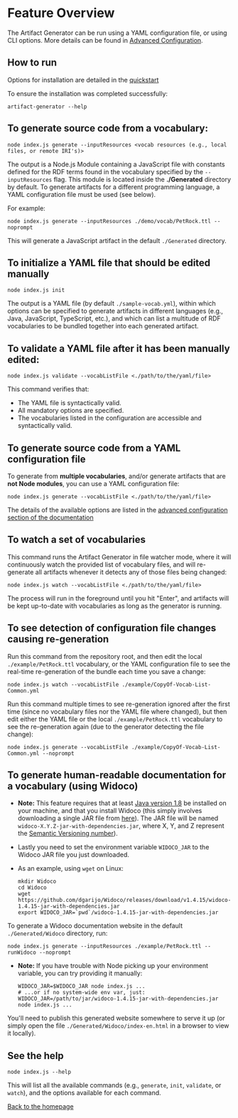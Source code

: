 # Feature Overview

The Artifact Generator can be run using a YAML configuration file, or using
CLI options. More details can be found in
[Advanced Configuration](./advanced-configuration.md).

## How to run

Options for installation are detailed in the
[quickstart](../README.md#quickstart)

To ensure the installation was completed successfully: 
```shell
artifact-generator --help
```

## To generate source code from a vocabulary:
```shell
node index.js generate --inputResources <vocab resources (e.g., local files, or remote IRI's)>
```

The output is a Node.js Module containing a JavaScript file with constants
defined for the RDF terms found in the vocabulary specified by the
`--inputResources` flag. This module is located inside the
**./Generated** directory by default. To generate artifacts for a different
programming language, a YAML configuration file must be used (see below).

For example:
```shell
node index.js generate --inputResources ./demo/vocab/PetRock.ttl --noprompt
```
This will generate a JavaScript artifact in the default `./Generated`
directory.

## To initialize a YAML file that should be edited manually

```shell
node index.js init
```

The output is a YAML file (by default `./sample-vocab.yml`), within which
options can be specified to generate artifacts in different languages (e.g.,
Java, JavaScript, TypeScript, etc.), and which can list a multitude of RDF
vocabularies to be bundled together into each generated artifact. 

## To **validate** a YAML file after it has been manually edited:

```shell
node index.js validate --vocabListFile <./path/to/the/yaml/file>
```
This command verifies that:
- The YAML file is syntactically valid.
- All mandatory options are specified.
- The vocabularies listed in the configuration are accessible and
  syntactically valid.

## To **generate** source code from a YAML configuration file

To generate from **multiple vocabularies**, and/or generate artifacts that are
**not Node modules**, you can use a YAML configuration file:

```shell
node index.js generate --vocabListFile <./path/to/the/yaml/file>
```

The details of the available options are listed in the
[advanced configuration section of the documentation](./advanced-configuration.md)

## To **watch** a set of vocabularies

This command runs the Artifact Generator in file watcher mode, where it will
continuously watch the provided list of vocabulary files, and will
re-generate all artifacts whenever it detects any of those files being
changed:

```shell
node index.js watch --vocabListFile <./path/to/the/yaml/file>
```

The process will run in the foreground until you hit "Enter", and artifacts
will be kept up-to-date with vocabularies as long as the generator is running.

## To see detection of configuration file changes causing re-generation

Run this command from the repository root, and then edit the local 
`./example/PetRock.ttl` vocabulary, or the YAML configuration file to see
the real-time re-generation of the bundle each time you save a change:

```
node index.js watch --vocabListFile ./example/CopyOf-Vocab-List-Common.yml
```

Run this command multiple times to see re-generation ignored after
the first time (since no vocabulary files nor the YAML file where changed),
but then edit either the YAML file or the local `./example/PetRock.ttl`
vocabulary to see the re-generation again (due to the generator
detecting the file change):

```
node index.js generate --vocabListFile ./example/CopyOf-Vocab-List-Common.yml --noprompt
```


## To generate human-readable documentation for a vocabulary (using Widoco)

-    **Note:** This feature requires that at least
     [Java version 1.8](https://docs.oracle.com/javase/8/docs/technotes/guides/install/install_overview.html)
     be installed on your machine, and that you install Widoco (this simply
     involves downloading a single JAR file from
     [here](https://github.com/dgarijo/Widoco/releases)). The JAR file will be
     named `widoco-X.Y.Z-jar-with-dependencies.jar`, where X, Y, and Z
     represent the [Semantic Versioning number](https://semver.org/)). 
     
-    Lastly you need to set the environment variable `WIDOCO_JAR` to the
     Widoco JAR file you just downloaded.
    
-    As an example, using `wget` on Linux:
     
        ```shell
        mkdir Widoco
        cd Widoco
        wget https://github.com/dgarijo/Widoco/releases/download/v1.4.15/widoco-1.4.15-jar-with-dependencies.jar
        export WIDOCO_JAR=`pwd`/widoco-1.4.15-jar-with-dependencies.jar
        ```

To generate a Widoco documentation website in the default `./Generated/Widoco`
directory, run:

```shell
node index.js generate --inputResources ./example/PetRock.ttl --runWidoco --noprompt
```

-    **Note:** If you have trouble with Node picking up your environment
     variable, you can try providing it manually:
     
     ```shell
     WIDOCO_JAR=$WIDOCO_JAR node index.js ...
     # ...or if no system-wide env var, just:
     WIDOCO_JAR=/path/to/jar/widoco-1.4.15-jar-with-dependencies.jar node index.js ...
     ```

You'll need to publish this generated website somewhere to serve it up (or
simply open the file `./Generated/Widoco/index-en.html` in a browser to view
it locally).

## See the help

```shell
node index.js --help
```

This will list all the available commands (e.g., `generate`, `init`,
`validate`, or `watch`), and the options available for each command.

[Back to the homepage](../README.md)

